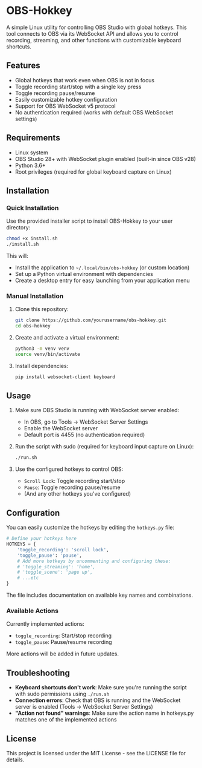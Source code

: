 # OBS-Hokkey

A simple Linux utility for controlling OBS Studio with global hotkeys. This tool connects to OBS via its WebSocket API and allows you to control recording, streaming, and other functions with customizable keyboard shortcuts.

## Features

- Global hotkeys that work even when OBS is not in focus
- Toggle recording start/stop with a single key press
- Toggle recording pause/resume
- Easily customizable hotkey configuration
- Support for OBS WebSocket v5 protocol
- No authentication required (works with default OBS WebSocket settings)

## Requirements

- Linux system
- OBS Studio 28+ with WebSocket plugin enabled (built-in since OBS v28)
- Python 3.6+
- Root privileges (required for global keyboard capture on Linux)

## Installation

### Quick Installation

Use the provided installer script to install OBS-Hokkey to your user directory:

```bash
chmod +x install.sh
./install.sh
```

This will:

- Install the application to `~/.local/bin/obs-hokkey` (or custom location)
- Set up a Python virtual environment with dependencies
- Create a desktop entry for easy launching from your application menu

### Manual Installation

1. Clone this repository:

   ```bash
   git clone https://github.com/yourusername/obs-hokkey.git
   cd obs-hokkey
   ```

2. Create and activate a virtual environment:

   ```bash
   python3 -m venv venv
   source venv/bin/activate
   ```

3. Install dependencies:
   ```bash
   pip install websocket-client keyboard
   ```

## Usage

1. Make sure OBS Studio is running with WebSocket server enabled:

   - In OBS, go to Tools → WebSocket Server Settings
   - Enable the WebSocket server
   - Default port is 4455 (no authentication required)

2. Run the script with sudo (required for keyboard input capture on Linux):
   ```bash
   ./run.sh
   ```
3. Use the configured hotkeys to control OBS:
   - `Scroll Lock`: Toggle recording start/stop
   - `Pause`: Toggle recording pause/resume
   - (And any other hotkeys you've configured)

## Configuration

You can easily customize the hotkeys by editing the `hotkeys.py` file:

```python
# Define your hotkeys here
HOTKEYS = {
    'toggle_recording': 'scroll lock',
    'toggle_pause': 'pause',
    # Add more hotkeys by uncommenting and configuring these:
    # 'toggle_streaming': 'home',
    # 'toggle_scene': 'page up',
    # ...etc
}
```

The file includes documentation on available key names and combinations.

### Available Actions

Currently implemented actions:

- `toggle_recording`: Start/stop recording
- `toggle_pause`: Pause/resume recording

More actions will be added in future updates.

## Troubleshooting

- **Keyboard shortcuts don't work**: Make sure you're running the script with sudo permissions using `./run.sh`
- **Connection errors**: Check that OBS is running and the WebSocket server is enabled (Tools → WebSocket Server Settings)
- **"Action not found" warnings**: Make sure the action name in hotkeys.py matches one of the implemented actions

## License

This project is licensed under the MIT License - see the LICENSE file for details.
